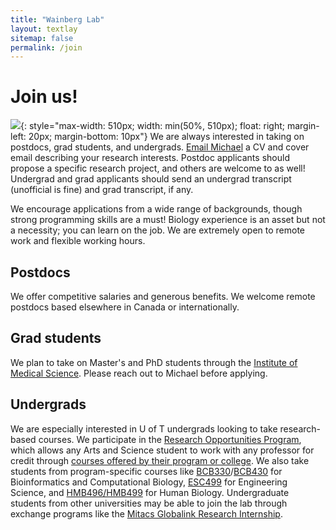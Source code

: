 ```yaml
---
title: "Wainberg Lab"
layout: textlay
sitemap: false
permalink: /join
---
```


# Join us!

![](https://www.utoronto.ca/sites/default/files/vlcsnap-2021-10-25-11h27m42s786-crop.jpg){: style="max-width: 510px; width: min(50%, 510px); float: right; margin-left: 20px; margin-bottom: 10px"}
We are always interested in taking on postdocs, grad students, and undergrads. <a href="mailto:%6D%2E%77%61%69%6E%62%65%72%67%40%75%74%6F%72%6F%6E%74%6F%2E%63%61">Email Michael</a> a CV and cover email describing your research interests. Postdoc applicants should propose a specific research project, and others are welcome to as well! Undergrad and grad applicants should send an undergrad transcript (unofficial is fine) and grad transcript, if any.

We encourage applications from a wide range of backgrounds, though strong programming skills are a must! Biology experience is an asset but not a necessity; you can learn on the job. We are extremely open to remote work and flexible working hours.

## Postdocs

We offer competitive salaries and generous benefits. We welcome remote postdocs based elsewhere in Canada or internationally. 

## Grad students

We plan to take on Master's and PhD students through the [Institute of Medical Science](https://ims.utoronto.ca/application-deadlines-and-requirements). Please reach out to Michael before applying.

## Undergrads

We are especially interested in U of T undergrads looking to take research-based courses. We participate in the [Research Opportunities Program](https://www.artsci.utoronto.ca/current/experiential-learning/research-opportunities/research-opportunities-program), which allows any Arts and Science student to work with any professor for credit through [courses offered by their program or college](https://artsci.calendar.utoronto.ca/search-courses?course_keyword=Research+Opportunity+Program). We also take students from program-specific courses like [BCB330](https://bcb.csb.utoronto.ca/bcb330y-project/overview)/[BCB430](https://bcb.csb.utoronto.ca/bcb430y-project/overview) for Bioinformatics and Computational Biology, [ESC499](https://engineering.calendar.utoronto.ca/course/esc499y1) for Engineering Science, and [HMB496/HMB499](https://www.hmb.utoronto.ca/undergraduate/curriculum-course-info/research-projects-human-biology) for Human Biology. Undergraduate students from other universities may be able to join the lab through exchange programs like the [Mitacs Globalink Research Internship](https://www.mitacs.ca/en/programs/globalink/globalink-research-internship).
